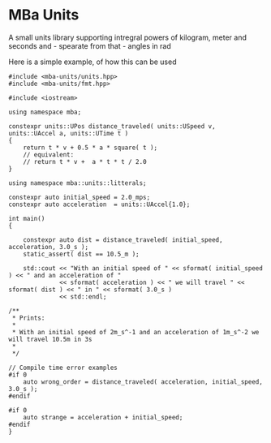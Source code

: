 # MBa Units

A small units library supporting intregral powers of kilogram, meter and seconds and - spearate from that - angles in rad

Here is a simple example, of how this can be used

	#include <mba-units/units.hpp>
	#include <mba-units/fmt.hpp>

	#include <iostream>

	using namespace mba;

	constexpr units::UPos distance_traveled( units::USpeed v, units::UAccel a, units::UTime t )
	{
		return t * v + 0.5 * a * square( t );
		// equivalent:
		// return t * v +  a * t * t / 2.0
	}

	using namespace mba::units::litterals;

	constexpr auto initial_speed = 2.0_mps;
	constexpr auto acceleration  = units::UAccel{1.0};

	int main()
	{

		constexpr auto dist = distance_traveled( initial_speed, acceleration, 3.0_s );
		static_assert( dist == 10.5_m );

		std::cout << "With an initial speed of " << sformat( initial_speed ) << " and an acceleration of "
				  << sformat( acceleration ) << " we will travel " << sformat( dist ) << " in " << sformat( 3.0_s )
				  << std::endl;

	/**
	 * Prints:
	 *
	 * With an initial speed of 2m_s^-1 and an acceleration of 1m_s^-2 we will travel 10.5m in 3s
	 *
	 */

	// Compile time error examples
	#if 0
		auto wrong_order = distance_traveled( acceleration, initial_speed, 3.0_s );
	#endif

	#if 0
		auto strange = acceleration + initial_speed;
	#endif
	}

